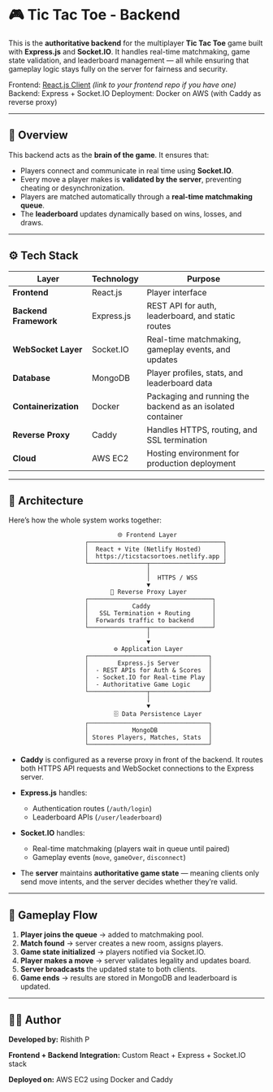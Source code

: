 # 🎮 Tic Tac Toe - Backend

This is the **authoritative backend** for the multiplayer **Tic Tac Toe** game built with **Express.js** and **Socket.IO**.
It handles real-time matchmaking, game state validation, and leaderboard management — all while ensuring that gameplay logic stays fully on the server for fairness and security.

Frontend: [React.js Client](https://ticstacsortoes.netlify.app) *(link to your frontend repo if you have one)*
Backend: Express + Socket.IO
Deployment: Docker on AWS (with Caddy as reverse proxy)

---

## 🧠 Overview

This backend acts as the **brain of the game**.
It ensures that:

* Players connect and communicate in real time using **Socket.IO**.
* Every move a player makes is **validated by the server**, preventing cheating or desynchronization.
* Players are matched automatically through a **real-time matchmaking queue**.
* The **leaderboard** updates dynamically based on wins, losses, and draws.

---

## ⚙️ Tech Stack

| Layer                 | Technology | Purpose                                                    |
| --------------------- | ---------- | ---------------------------------------------------------- |
| **Frontend**          | React.js   | Player interface                                           |
| **Backend Framework** | Express.js | REST API for auth, leaderboard, and static routes          |
| **WebSocket Layer**   | Socket.IO  | Real-time matchmaking, gameplay events, and updates        |
| **Database**          | MongoDB    | Player profiles, stats, and leaderboard data               |
| **Containerization**  | Docker     | Packaging and running the backend as an isolated container |
| **Reverse Proxy**     | Caddy      | Handles HTTPS, routing, and SSL termination                |
| **Cloud**             | AWS EC2    | Hosting environment for production deployment              |

---

## 🧩 Architecture

Here’s how the whole system works together:

```
                              🌐 Frontend Layer
                     ┌─────────────────────────────────────┐
                     │  React + Vite (Netlify Hosted)      │
                     │  https://ticstacsortoes.netlify.app │
                     └────────────────┬────────────────────┘
                                      │
                                      │  HTTPS / WSS
                                      ▼
                            🔐 Reverse Proxy Layer
                     ┌──────────────────────────────────┐
                     │            Caddy                 │
                     │   SSL Termination + Routing      │
                     │  Forwards traffic to backend     │
                     └────────────────┬─────────────────┘
                                      │
                                      ▼
                             ⚙️ Application Layer
                     ┌─────────────────────────────────┐
                     │        Express.js Server        │
                     │  - REST APIs for Auth & Scores  │
                     │  - Socket.IO for Real-time Play │
                     │  - Authoritative Game Logic     │
                     └────────────────┬────────────────┘
                                      │
                                      ▼
                             🗄️ Data Persistence Layer
                     ┌─────────────────────────────────┐
                     │            MongoDB              │
                     │ Stores Players, Matches, Stats  │
                     └─────────────────────────────────┘

```

* **Caddy** is configured as a reverse proxy in front of the backend. It routes both HTTPS API requests and WebSocket connections to the Express server.
* **Express.js** handles:

  * Authentication routes (`/auth/login`)
  * Leaderboard APIs (`/user/leaderboard`)
* **Socket.IO** handles:

  * Real-time matchmaking (players wait in queue until paired)
  * Gameplay events (`move`, `gameOver`, `disconnect`)
* The **server** maintains **authoritative game state** — meaning clients only send move intents, and the server decides whether they’re valid.

---

## 🔁 Gameplay Flow

1. **Player joins the queue** → added to matchmaking pool.
2. **Match found** → server creates a new room, assigns players.
3. **Game state initialized** → players notified via Socket.IO.
4. **Player makes a move** → server validates legality and updates board.
5. **Server broadcasts** the updated state to both clients.
6. **Game ends** → results are stored in MongoDB and leaderboard is updated.

---

## 🧑‍💻 Author

**Developed by:** Rishith P

**Frontend + Backend Integration:** Custom React + Express + Socket.IO stack

**Deployed on:** AWS EC2 using Docker and Caddy

